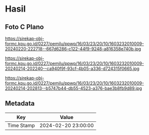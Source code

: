 # Hasil

## Foto C Plano

https://sirekap-obj-formc.kpu.go.id/0227/pemilu/ppwp/16/03/23/20/10/1603232010009-20240220-222718--667d6286-c122-44f9-9248-a816358e740b.jpg

https://sirekap-obj-formc.kpu.go.id/0227/pemilu/ppwp/16/03/23/20/10/1603232010009-20240214-202240--ca940f9f-93cf-4b05-a336-d724315f0665.jpg

https://sirekap-obj-formc.kpu.go.id/0227/pemilu/ppwp/16/03/23/20/10/1603232010009-20240214-202813--b5747b44-db55-4523-a376-bae3b8fb9d89.jpg


## Metadata

| Key        | Value               |
| ---------- | ------------------- |
| Time Stamp | 2024-02-20 23:00:00 |



